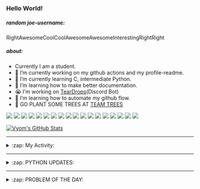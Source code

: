 ### Hello World!

##### random joe-username:
<!--DON'T REMOVE--->
<!--username:START-->
RightAwesomeCoolCoolAwesomeAwesomeInterestingRightRight
<!--username:END-->

##### about:
- Currently I am a student.
- 🔭 I’m currently working on my github actions and my profile-readme. 
- 🌱 I’m currently learning C, intermediate Python.
- 🌱 I’m learning how to make better documentation.
- 😭 I'm working on [TearDrops](https://github.com/Vyvy-vi/TearDrops)(Discord Bot)
- 🌱 I’m learning how to automate my github flow.
- 🌱 GO PLANT SOME TREES AT [TEAM TREES](https://teamtrees.org/)

![](https://img.shields.io/badge/Editor-Vim-informational?style=flat&logo=Editor&logoColor=white&color=2bbc8a)
![](https://img.shields.io/badge/Editor-VScode-informational?style=flat&logo=<LOGO_NAME>&logoColor=white&color=2bbc8a)
![](https://img.shields.io/badge/OS-MacOS-informational?style=flat&logo=<LOGO_NAME>&logoColor=white&color=2bbc8a)
![](https://img.shields.io/badge/OS-Fedora-informational?style=flat&logo=<LOGO_NAME>&logoColor=white&color=2bbc8a)
![](https://img.shields.io/badge/OS-Ubuntu-informational?style=flat&logo=<LOGO_NAME>&logoColor=white&color=2bbc8a)
![](https://img.shields.io/badge/Tools-mysql-informational?style=flat&logo=<LOGO_NAME>&logoColor=white&color=2bbc8a)
![](https://img.shields.io/badge/Tools-MongoDB-informational?style=flat&logo=<LOGO_NAME>&logoColor=white&color=2bbc8a)
![](https://img.shields.io/badge/Tools-DiscordAPI-informational?style=flat&logo=<LOGO_NAME>&logoColor=white&color=2bbc8a)
![](https://img.shields.io/badge/Tools-GoogleAPIs-informational?style=flat&logo=<LOGO_NAME>&logoColor=white&color=2bbc8a)
![](https://img.shields.io/badge/Tools-ScikitLearn-informational?style=flat&logo=<LOGO_NAME>&logoColor=white&color=2bbc8a)
![](https://img.shields.io/badge/Tools-json-informational?style=flat&logo=<LOGO_NAME>&logoColor=white&color=2bbc8a)
![](https://img.shields.io/badge/Tools-Metasploit-informational?style=flat&logo=<LOGO_NAME>&logoColor=white&color=2bbc8a)
![](https://img.shields.io/badge/Shell-zsh-informational?style=flat&logo=<LOGO_NAME>&logoColor=white&color=2bbc8a)
![](https://img.shields.io/badge/Code-Python-informational?style=flat&logo=<LOGO_NAME>&logoColor=white&color=2bbc8a)
![](https://img.shields.io/badge/Code-Ruby-informational?style=flat&logo=<LOGO_NAME>&logoColor=white&color=2bbc8a)
![](https://img.shields.io/badge/Code-Processing-informational?style=flat&logo=<LOGO_NAME>&logoColor=white&color=2bbc8a)
![](https://img.shields.io/badge/Code-Arduino-informational?style=flat&logo=<LOGO_NAME>&logoColor=white&color=2bbc8a)
![](https://img.shields.io/badge/Graphics-Blender-informational?style=flat&logo=<LOGO_NAME>&logoColor=white&color=2bbc8a)

<a href="https://github.com/Vyvy-vi/Vyvy-vi">
  <img align="center" src="https://profile-readme-git-master.vyvy-vi.vercel.app/api?username=Vyvy-vi&show_icons=true&line_height=27&count_private=true&title_color=ffffff&text_color=c9cacc&icon_color=2bbc8a&bg_color=1d1f21" alt="Vyom's GitHub Stats" />
</a>

---
<details>
  <summary>:zap: My Activity:</summary>
  
<!--START_SECTION:waka-->
![Profile Views](http://img.shields.io/badge/Profile%20Views-650-blue)

**I'm a Night 🦉** 

```text
🌞 Morning    25 commits     ████░░░░░░░░░░░░░░░░░░░░░   18.12% 
🌆 Daytime    27 commits     █████░░░░░░░░░░░░░░░░░░░░   19.57% 
🌃 Evening    47 commits     ████████░░░░░░░░░░░░░░░░░   34.06% 
🌙 Night      39 commits     ███████░░░░░░░░░░░░░░░░░░   28.26%

```
📅 **I'm Most Productive on Sunday** 

```text
Monday       16 commits     ███░░░░░░░░░░░░░░░░░░░░░░   11.59% 
Tuesday      11 commits     ██░░░░░░░░░░░░░░░░░░░░░░░   7.97% 
Wednesday    11 commits     ██░░░░░░░░░░░░░░░░░░░░░░░   7.97% 
Thursday     23 commits     ████░░░░░░░░░░░░░░░░░░░░░   16.67% 
Friday       7 commits      █░░░░░░░░░░░░░░░░░░░░░░░░   5.07% 
Saturday     25 commits     ████░░░░░░░░░░░░░░░░░░░░░   18.12% 
Sunday       45 commits     ████████░░░░░░░░░░░░░░░░░   32.61%

```


📊 **This Week I Spent My Time On** 

```text
🔥 Editors: 
Vim                      10 hrs 1 min        █████████████████████████   100.0%

🐱‍💻 Projects: 
TearDrops                4 hrs 47 mins       ████████████░░░░░░░░░░░░░   47.74% 
EddieBot                 2 hrs 44 mins       ██████░░░░░░░░░░░░░░░░░░░   27.43% 
Dictu                    1 hr 5 mins         ██░░░░░░░░░░░░░░░░░░░░░░░   10.92% 
Unknown Project          45 mins             ██░░░░░░░░░░░░░░░░░░░░░░░   7.51% 
do_username              12 mins             ░░░░░░░░░░░░░░░░░░░░░░░░░   2.12%

💻 Operating System: 
Mac                      10 hrs 1 min        █████████████████████████   100.0%

```

**I Mostly Code in Python** 

```text
Python                   21 repos            ███████████████████░░░░░░   77.78% 
Processing               1 repo              █░░░░░░░░░░░░░░░░░░░░░░░░   3.7% 
Swift                    1 repo              █░░░░░░░░░░░░░░░░░░░░░░░░   3.7% 
JavaScript               1 repo              █░░░░░░░░░░░░░░░░░░░░░░░░   3.7% 
SCSS                     1 repo              █░░░░░░░░░░░░░░░░░░░░░░░░   3.7%

```



<!--END_SECTION:waka-->
</details>

---
<details>
  <summary>:zap: PYTHON UPDATES:</summary>
  
<!-- BLOG-POST-LIST:START -->
- [https://github.com/SeanQuinn781/face-replace React Flask GUI app to replace faces frame by frame in Video or Images with Emojis, Boxes or Blur](https://www.reddit.com/r/Python/comments/joq1gm/httpsgithubcomseanquinn781facereplace_react_flask/)
- [Python logo using Python](https://www.reddit.com/r/Python/comments/joov0j/python_logo_using_python/)
- [Best practices for developing packages locally?](https://www.reddit.com/r/Python/comments/jootuz/best_practices_for_developing_packages_locally/)
- [Made a Simple Hangman Game and I would like to read your feedbacks in terms of the code and what could've been better.](https://www.reddit.com/r/Python/comments/jonx3d/made_a_simple_hangman_game_and_i_would_like_to/)
- [A new course on Data Science for Sports for learning how to analyze and visualize sports data.](https://www.reddit.com/r/Python/comments/jondsw/a_new_course_on_data_science_for_sports_for/)
<!-- BLOG-POST-LIST:END -->
</details>

---
<details>
  <summary>:zap: PROBLEM OF THE DAY:</summary>
    #TODO
<!--QOTD:START-->
<!--QOTD:END-->
</details>


